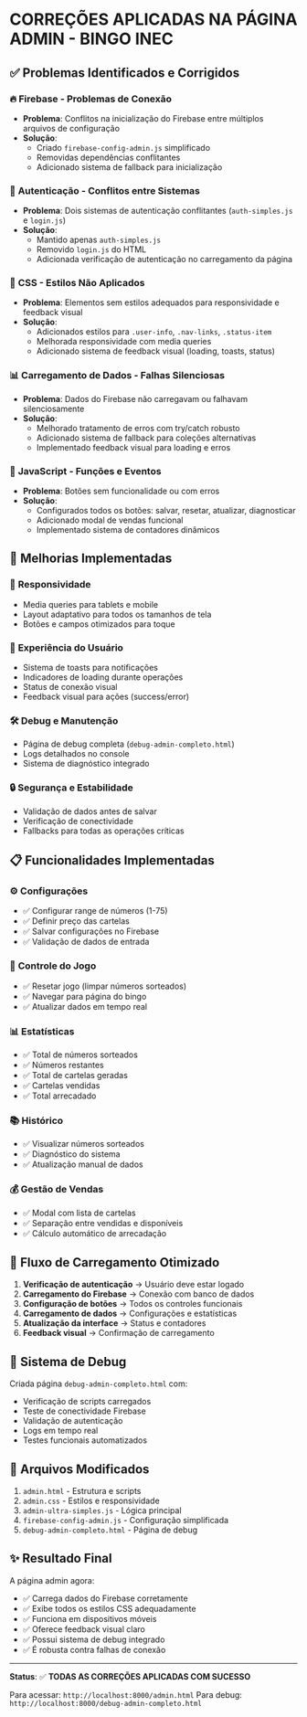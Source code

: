 # CORREÇÕES APLICADAS NA PÁGINA ADMIN - BINGO INEC

## ✅ Problemas Identificados e Corrigidos

### 🔥 **Firebase - Problemas de Conexão**
- **Problema**: Conflitos na inicialização do Firebase entre múltiplos arquivos de configuração
- **Solução**: 
  - Criado `firebase-config-admin.js` simplificado
  - Removidas dependências conflitantes
  - Adicionado sistema de fallback para inicialização

### 🔐 **Autenticação - Conflitos entre Sistemas**
- **Problema**: Dois sistemas de autenticação conflitantes (`auth-simples.js` e `login.js`)
- **Solução**:
  - Mantido apenas `auth-simples.js`
  - Removido `login.js` do HTML
  - Adicionada verificação de autenticação no carregamento da página

### 🎨 **CSS - Estilos Não Aplicados**
- **Problema**: Elementos sem estilos adequados para responsividade e feedback visual
- **Solução**:
  - Adicionados estilos para `.user-info`, `.nav-links`, `.status-item`
  - Melhorada responsividade com media queries
  - Adicionado sistema de feedback visual (loading, toasts, status)

### 📊 **Carregamento de Dados - Falhas Silenciosas**
- **Problema**: Dados do Firebase não carregavam ou falhavam silenciosamente
- **Solução**:
  - Melhorado tratamento de erros com try/catch robusto
  - Adicionado sistema de fallback para coleções alternativas
  - Implementado feedback visual para loading e erros

### 🔧 **JavaScript - Funções e Eventos**
- **Problema**: Botões sem funcionalidade ou com erros
- **Solução**:
  - Configurados todos os botões: salvar, resetar, atualizar, diagnosticar
  - Adicionado modal de vendas funcional
  - Implementado sistema de contadores dinâmicos

## 🚀 **Melhorias Implementadas**

### 📱 **Responsividade**
- Media queries para tablets e mobile
- Layout adaptativo para todos os tamanhos de tela
- Botões e campos otimizados para toque

### 🎯 **Experiência do Usuário**
- Sistema de toasts para notificações
- Indicadores de loading durante operações
- Status de conexão visual
- Feedback visual para ações (success/error)

### 🛠️ **Debug e Manutenção**
- Página de debug completa (`debug-admin-completo.html`)
- Logs detalhados no console
- Sistema de diagnóstico integrado

### 🔒 **Segurança e Estabilidade**
- Validação de dados antes de salvar
- Verificação de conectividade
- Fallbacks para todas as operações críticas

## 📋 **Funcionalidades Implementadas**

### ⚙️ **Configurações**
- ✅ Configurar range de números (1-75)
- ✅ Definir preço das cartelas
- ✅ Salvar configurações no Firebase
- ✅ Validação de dados de entrada

### 🎲 **Controle do Jogo**
- ✅ Resetar jogo (limpar números sorteados)
- ✅ Navegar para página do bingo
- ✅ Atualizar dados em tempo real

### 📊 **Estatísticas**
- ✅ Total de números sorteados
- ✅ Números restantes
- ✅ Total de cartelas geradas
- ✅ Cartelas vendidas
- ✅ Total arrecadado

### 📚 **Histórico**
- ✅ Visualizar números sorteados
- ✅ Diagnóstico do sistema
- ✅ Atualização manual de dados

### 💰 **Gestão de Vendas**
- ✅ Modal com lista de cartelas
- ✅ Separação entre vendidas e disponíveis
- ✅ Cálculo automático de arrecadação

## 🔄 **Fluxo de Carregamento Otimizado**

1. **Verificação de autenticação** → Usuário deve estar logado
2. **Carregamento do Firebase** → Conexão com banco de dados
3. **Configuração de botões** → Todos os controles funcionais
4. **Carregamento de dados** → Configurações e estatísticas
5. **Atualização da interface** → Status e contadores
6. **Feedback visual** → Confirmação de carregamento

## 🧪 **Sistema de Debug**

Criada página `debug-admin-completo.html` com:
- Verificação de scripts carregados
- Teste de conectividade Firebase
- Validação de autenticação
- Logs em tempo real
- Testes funcionais automatizados

## 📁 **Arquivos Modificados**

1. `admin.html` - Estrutura e scripts
2. `admin.css` - Estilos e responsividade  
3. `admin-ultra-simples.js` - Lógica principal
4. `firebase-config-admin.js` - Configuração simplificada
5. `debug-admin-completo.html` - Página de debug

## ✨ **Resultado Final**

A página admin agora:
- ✅ Carrega dados do Firebase corretamente
- ✅ Exibe todos os estilos CSS adequadamente
- ✅ Funciona em dispositivos móveis
- ✅ Oferece feedback visual claro
- ✅ Possui sistema de debug integrado
- ✅ É robusta contra falhas de conexão

---

**Status**: ✅ **TODAS AS CORREÇÕES APLICADAS COM SUCESSO**

Para acessar: `http://localhost:8000/admin.html`
Para debug: `http://localhost:8000/debug-admin-completo.html`
